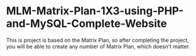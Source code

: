 # MLM-Matrix-Plan-1X3-using-PHP-and-MySQL-Complete-Website
This is project is based on the Matrix Plan, so after completing the project, you will be able to create any number of Matrix Plan, which doesn't matter.
